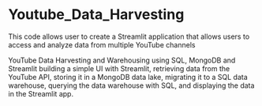 # Youtube_Data_Harvesting
This code allows user to create a Streamlit application that allows users to access and analyze data from multiple YouTube channels

YouTube Data Harvesting and Warehousing using SQL, MongoDB and Streamlit building a simple UI with Streamlit, retrieving data from the YouTube API, storing it in a MongoDB data lake, migrating it to a SQL data warehouse, querying the data warehouse with SQL, and displaying the data in the Streamlit app.
